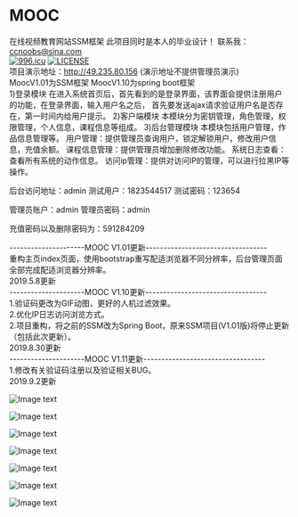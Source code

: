 # MOOC
在线视频教育网站SSM框架
此项目同时是本人的毕业设计！
联系我：ccnoobs@sina.com<br>
[![996.icu](https://img.shields.io/badge/link-996.icu-red.svg)](https://996.icu)
[![LICENSE](https://img.shields.io/badge/license-Anti%20996-blue.svg)](https://github.com/996icu/996.ICU/blob/master/LICENSE)
<br>
项目演示地址：http://49.235.80.156 (演示地址不提供管理员演示)<br>
MoocV1.01为SSM框架 MoocV1.10为spring boot框架<br>
1)登录模块
在进入系统首页后，首先看到的是登录界面，该界面会提供注册用户的功能，在登录界面，输入用户名之后，
首先要发送ajax请求验证用户名是否存在，第一时间内给用户提示。
2)客户端模块
本模块分为密钥管理，角色管理，权限管理，个人信息，课程信息等组成。
3)后台管理模块
本模块包括用户管理，作品信息管理等。
用户管理：提供管理员查询用户，锁定解锁用户，修改用户信息，充值余额。
课程信息管理：提供管理员增加删除修改功能。
系统日志查看：查看所有系统的动作信息。
访问ip管理：提供对访问IP的管理，可以进行拉黑IP等操作。

后台访问地址：admin
测试用户：1823544517
测试密码：123654

管理员账户：admin
管理员密码：admin

充值密码以及删除密码为：591284209

---------------------MOOC V1.01更新----------------------------------<br>
重构主页index页面，使用bootstrap重写配适浏览器不同分辨率，后台管理页面全部完成配适浏览器分辨率。<br>
2019.5.8更新<br>
---------------------MOOC V1.10更新----------------------------------<br>
1.验证码更改为GIF动图，更好的人机过滤效果。<br>
2.优化IP日志访问浏览方式。<br>
2.项目重构，将之前的SSM改为Spring Boot，原来SSM项目(V1.01版)将停止更新（包括此次更新）。<br>
2019.8.30更新<br>
---------------------MOOC V1.11更新----------------------------------<br>
1.修改有关验证码注册以及验证相关BUG。<br>
2019.9.2更新

![Image text](https://raw.githubusercontent.com/yourmaileyes/MOOC/master/WebContent/show/1.png)



![Image text](https://raw.githubusercontent.com/yourmaileyes/MOOC/master/WebContent/show/3.png)

![Image text](https://raw.githubusercontent.com/yourmaileyes/MOOC/master/WebContent/show/4.png)

![Image text](https://raw.githubusercontent.com/yourmaileyes/MOOC/master/WebContent/show/5.png)

![Image text](https://raw.githubusercontent.com/yourmaileyes/MOOC/master/WebContent/show/6.png)

![Image text](https://raw.githubusercontent.com/yourmaileyes/MOOC/master/WebContent/show/7.png)

![Image text](https://raw.githubusercontent.com/yourmaileyes/MOOC/master/WebContent/show/8.png)
